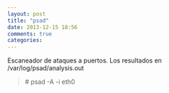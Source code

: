 ```yaml
---
layout: post
title: "psad"
date: 2013-12-15 18:56
comments: true
categories: 
---
```

Escaneador de ataques a puertos. Los resultados en /var/log/psad/analysis.out

>\# psad -A -i eth0

